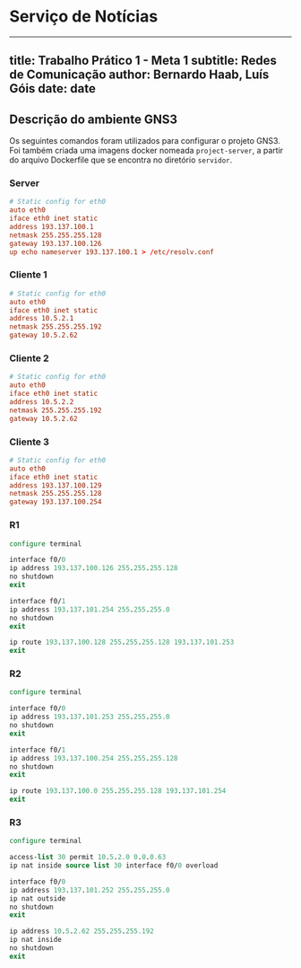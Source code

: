 # Serviço de Notícias

---
title: Trabalho Prático 1 - Meta 1
subtitle: Redes de Comunicação
author: Bernardo Haab, Luís Góis
date: date
---

## Descrição do ambiente GNS3

Os seguintes comandos foram utilizados para configurar o projeto GNS3. Foi
também criada uma imagens docker nomeada `project-server`, a partir do arquivo
Dockerfile que se encontra no diretório `servidor`.

### Server

```resolv.conf
# Static config for eth0
auto eth0
iface eth0 inet static
address 193.137.100.1
netmask 255.255.255.128
gateway 193.137.100.126
up echo nameserver 193.137.100.1 > /etc/resolv.conf
```

### Cliente 1

```resolv.conf
# Static config for eth0
auto eth0
iface eth0 inet static
address 10.5.2.1
netmask 255.255.255.192
gateway 10.5.2.62
```

### Cliente 2

```resolv.conf
# Static config for eth0
auto eth0
iface eth0 inet static
address 10.5.2.2
netmask 255.255.255.192
gateway 10.5.2.62
```

### Cliente 3

```resolv.conf
# Static config for eth0
auto eth0
iface eth0 inet static
address 193.137.100.129
netmask 255.255.255.128
gateway 193.137.100.254
```

### R1

```tcl
configure terminal

interface f0/0
ip address 193.137.100.126 255.255.255.128
no shutdown
exit

interface f0/1
ip address 193.137.101.254 255.255.255.0
no shutdown
exit

ip route 193.137.100.128 255.255.255.128 193.137.101.253
exit
```

### R2

```tcl
configure terminal

interface f0/0
ip address 193.137.101.253 255.255.255.0
no shutdown
exit

interface f0/1
ip address 193.137.100.254 255.255.255.128
no shutdown
exit

ip route 193.137.100.0 255.255.255.128 193.137.101.254
exit
```

### R3

```tcl
configure terminal

access-list 30 permit 10.5.2.0 0.0.0.63
ip nat inside source list 30 interface f0/0 overload

interface f0/0
ip address 193.137.101.252 255.255.255.0
ip nat outside
no shutdown
exit

ip address 10.5.2.62 255.255.255.192
ip nat inside
no shutdown
exit
```
